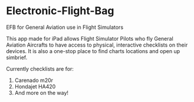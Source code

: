 # Electronic-Flight-Bag
EFB for General Aviation use in Flight Simulators

This app made for iPad allows Flight Simulator Pilots who fly General Aviation Aircrafts to have access to physical, interactive checklists on their devices. It is also a one-stop place to find charts locations and open up simbrief. 

Currently checklists are for:
1. Carenado m20r
2. Hondajet HA420
3. And more on the way!
